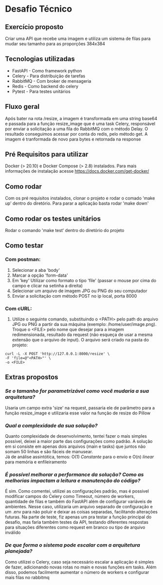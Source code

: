 # Desafio Técnico

## Exercício proposto
Criar uma API que recebe uma imagem e utiliza um sistema de filas para mudar seu tamanho para as proporções 384x384

## Tecnologias utilizadas
- FastAPI - Como framework python
- Celery - Para distribuição de tarefas
- RabbitMQ - Com broker de mensageria
- Redis - Como backend do celery
- Pytest - Para testes unitários

## Fluxo geral
Após bater na rota /resize, a imagem é transformada em uma string base64 e passada para a função resize_image que é uma task Celery, responsável por enviar a solicitação a uma fila do RabbitMQ com o método Delay. O resultado conseguimos acessar por conta do redis, pelo método get. A imagem é tranformada de novo para bytes e retornada na response

## Pré Requisitos para utilizar
Docker (> 20.10) e Docker Compose (> 2.8) instalados. 
Para mais informações de instalação acesse https://docs.docker.com/get-docker/

## Como rodar
Com os pré requisitos instalados, clonar o projeto e rodar o comado 'make up' dentro do diretório. Para parar a aplicação basta rodar 'make down'

## Como rodar os testes unitários
Rodar o comando 'make test' dentro do diretório do projeto

## Como testar
### Com postman:
1. Selecionar a aba 'body'
2. Marcar a opção 'form-data'
3. Em 'key' Utilizar como formato o tipo 'file' (passar o mouse por cima do campo e clicar na setinha a direita)
4. Selecionar um arquivo de imagem JPG ou PNG do seu computador
5. Enviar a solicitação com método POST no ip local, porta 8000

### Com cURL:
1. Utilize o seguinte comando, substituindo o \<PATH\> pelo path do arquivo JPG ou PNG a partir da sua máquina (exemplo: /home/user/image.png). Troque o \<FILE\> pelo nome que desejar para a imagem redimensionada, resultado da request (não esqueça de usar a mesma extensão que o arquivo de input). O arquivo será criado na pasta do projeto:
``` 
curl -L -X POST 'http://127.0.0.1:8000/resize' \
-F 'file=@"<PATH>"' \
-o <FILE>
```

## Extras propostos
### *Se o tamanho for parametrizável como você mudaria a sua arquitetura?*
Usaria um campo extra 'size' na request, passaria ele de parâmetro para a função resize_image e utilizaria esse valor na função de resize do Pillow
### *Qual a complexidade da sua solução?*
Quanto complexidade de desenvolvimento, tentei fazer o mais simples possível, deixei a maior parte das configurações como padrão. A solução em si consiste em apenas dois arquivos (main e tasks) que juntos não somam 50 linhas e são fáceis de manusear.   
Já de análise assintótica, temos: O(1) *Constante* para o envio e O(n) *linear* para memória e enfileiramento
### *É possível melhorar a performance da solução? Como as melhorias impactam a leitura e manutenção do código?*
É sim. Como comentei, utilizei as configurações padrão, mas é possivel modificar campos do Celery como Timeout, número de workers, quantidade de filas e também do FastAPI além de configurar variáveis de ambientes. Nesse caso, utilizaria um arquivo separado de configuração e um .env para não poluir e deixar as coisas separadas, facilitando alterações futuras. Na parte de teste, fiz apenas um pra testar a função principal do desafio, mas faria também testes da API, testando diferentes respostas para situações diferentes como request em branco ou tipo de arquivo inválido
### *De que forma o sistema pode escalar com a arquitetura planejada?*
Como utilizei o Celery, caso seja necessário escalar a aplicação é simples de fazer, adicionando novas rotas no main e novas funções em tasks. Além disso, podemos facilmente aumentar o número de workers e configurar mais filas no rabbitmq